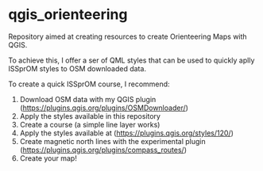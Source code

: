# qgis_orienteering
Repository aimed at creating resources to create Orienteering Maps with QGIS.

To achieve this, I offer a ser of QML styles that can be used to quickly aplly ISSprOM styles to OSM downloaded data.

To create a quick ISSprOM course, I recommend:
1. Download OSM data with my QGIS plugin (https://plugins.qgis.org/plugins/OSMDownloader/)
2. Apply the styles available in this repository
3. Create a course (a simple line layer works)
4. Apply the styles available at (https://plugins.qgis.org/styles/120/)
5. Create magnetic north lines with the experimental plugin (https://plugins.qgis.org/plugins/compass_routes/)
6. Create your map!
